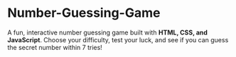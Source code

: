 # Number-Guessing-Game
A fun, interactive number guessing game built with **HTML, CSS, and JavaScript**.   Choose your difficulty, test your luck, and see if you can guess the secret number within 7 tries!
